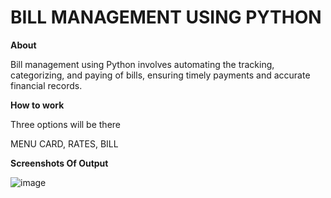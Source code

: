 #               BILL MANAGEMENT USING PYTHON

**About**

Bill management using Python involves automating the tracking, categorizing, and paying of bills, ensuring timely payments and accurate financial records.

**How to work**

Three options will be there 

MENU CARD, RATES, BILL

**Screenshots Of Output**


![image](https://github.com/Rupa-Veerala/Bill-Management-using-Python/assets/102415108/a656f8e9-4792-4964-bb2c-6eb61ca95ad7)

